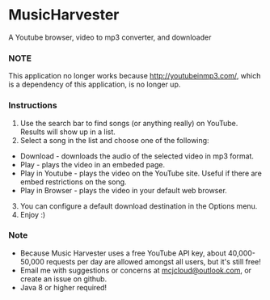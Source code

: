 # MusicHarvester
A Youtube browser, video to mp3 converter, and downloader

### NOTE
This application no longer works because http://youtubeinmp3.com/, which is a dependency of this application, is no longer up.

### Instructions
1. Use the search bar to find songs (or anything really) on YouTube. Results will show up in a list.
2. Select a song in the list and choose one of the following:
  * Download - downloads the audio of the selected video in mp3 format.
  * Play - plays the video in an embeded page.
  * Play in Youtube - plays the video on the YouTube site. Useful if there are embed restrictions on the song.
  * Play in Browser - plays the video in your default web browser.
3. You can configure a default download destination in the Options menu.
4. Enjoy :)

### Note
* Because Music Harvester uses a free YouTube API key, about 40,000-50,000 requests per day are allowed amongst all users, but it's still free!
* Email me with suggestions or concerns at mcjcloud@outlook.com, or create an issue on github.
* Java 8 or higher required!

